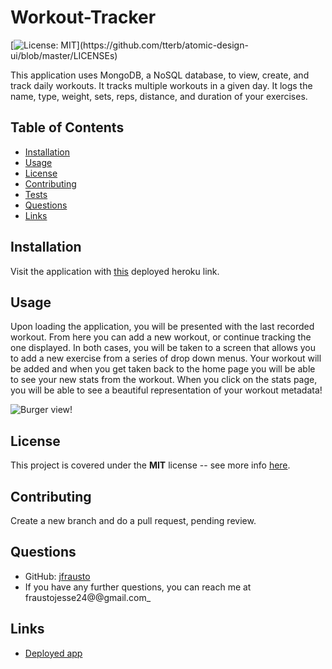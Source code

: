 # Workout-Tracker

[![License: MIT](https://img.shields.io/apm/l/atomic-design-ui.svg?)](https://github.com/tterb/atomic-design-ui/blob/master/LICENSEs)

This application uses MongoDB, a NoSQL database, to view, create, and track daily workouts. It tracks multiple workouts in a given day. It logs the name, type, weight, sets, reps, distance, and duration of your exercises.

## Table of Contents

- [Installation](#Installation)
- [Usage](#Usage)
- [License](#License)
- [Contributing](#Contributing)
- [Tests](#Testing)
- [Questions](#Questions)
- [Links](#Links)

## Installation

Visit the application with [this]() deployed heroku link.

## Usage

Upon loading the application, you will be presented with the last recorded workout. From here you can add a new workout, or continue tracking the one displayed. In both cases, you will be taken to a screen that allows you to add a new exercise from a series of drop down menus. Your workout will be added and when you get taken back to the home page you will be able to see your new stats from the workout. When you click on the stats page, you will be able to see a beautiful representation of your workout metadata!

![Burger view!](/screenshots/burger_app.PNG?raw=true "sample burger page look")

## License

This project is covered under the **MIT** license -- see more info [here](https://opensource.org/licenses/MIT).

## Contributing

Create a new branch and do a pull request, pending review.

## Questions

- GitHub: [jfrausto](https://github.com/jfrausto)
- If you have any further questions, you can reach me at fraustojesse24@@gmail.com\_

## Links

- [Deployed app](https://gentle-oasis-33918.herokuapp.com/)
